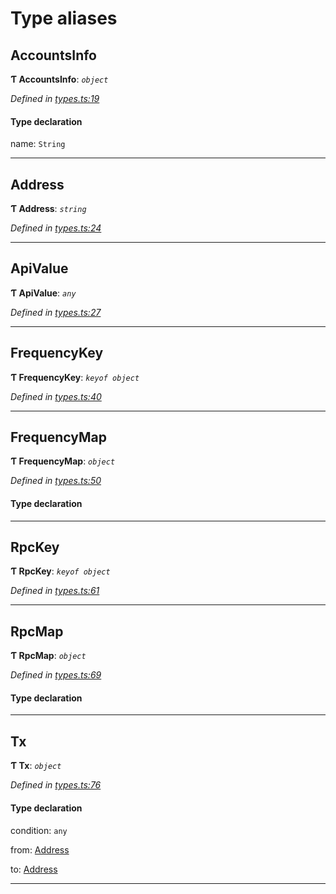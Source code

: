

# Type aliases

<a id="accountsinfo"></a>

##  AccountsInfo

**Ƭ AccountsInfo**: *`object`*

*Defined in [types.ts:19](https://github.com/paritytech/js-libs/blob/0ae0c47/packages/light.js/src/types.ts#L19)*

#### Type declaration

 name: `String`

___
<a id="address"></a>

##  Address

**Ƭ Address**: *`string`*

*Defined in [types.ts:24](https://github.com/paritytech/js-libs/blob/0ae0c47/packages/light.js/src/types.ts#L24)*

___
<a id="apivalue"></a>

##  ApiValue

**Ƭ ApiValue**: *`any`*

*Defined in [types.ts:27](https://github.com/paritytech/js-libs/blob/0ae0c47/packages/light.js/src/types.ts#L27)*

___
<a id="frequencykey"></a>

##  FrequencyKey

**Ƭ FrequencyKey**: *`keyof object`*

*Defined in [types.ts:40](https://github.com/paritytech/js-libs/blob/0ae0c47/packages/light.js/src/types.ts#L40)*

___
<a id="frequencymap"></a>

##  FrequencyMap

**Ƭ FrequencyMap**: *`object`*

*Defined in [types.ts:50](https://github.com/paritytech/js-libs/blob/0ae0c47/packages/light.js/src/types.ts#L50)*

#### Type declaration

___
<a id="rpckey"></a>

##  RpcKey

**Ƭ RpcKey**: *`keyof object`*

*Defined in [types.ts:61](https://github.com/paritytech/js-libs/blob/0ae0c47/packages/light.js/src/types.ts#L61)*

___
<a id="rpcmap"></a>

##  RpcMap

**Ƭ RpcMap**: *`object`*

*Defined in [types.ts:69](https://github.com/paritytech/js-libs/blob/0ae0c47/packages/light.js/src/types.ts#L69)*

#### Type declaration

___
<a id="tx"></a>

##  Tx

**Ƭ Tx**: *`object`*

*Defined in [types.ts:76](https://github.com/paritytech/js-libs/blob/0ae0c47/packages/light.js/src/types.ts#L76)*

#### Type declaration

 condition: `any`

 from: [Address](_types_.md#address)

 to: [Address](_types_.md#address)

___

